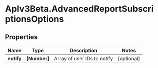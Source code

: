 # ApIv3Beta.AdvancedReportSubscriptionsOptions

## Properties

Name | Type | Description | Notes
------------ | ------------- | ------------- | -------------
**notify** | **[Number]** | Array of user IDs to notify | [optional] 


